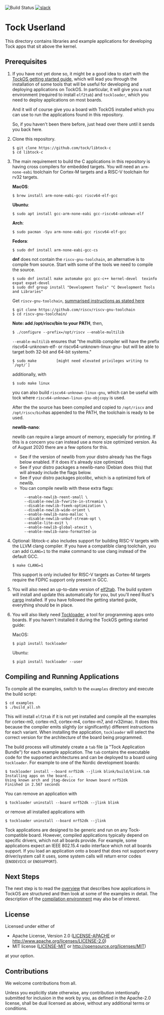 ![Build Status](https://github.com/tock/libtock-c/workflows/ci/badge.svg)
[![slack](https://img.shields.io/badge/slack-tockos-informational)][slack]

Tock Userland
=============

This directory contains libraries and example applications for developing
Tock apps that sit above the kernel.


Prerequisites
-------------

1. If you have not yet done so, it might be a good idea to start with the
   [TockOS getting started
   guide](https://github.com/tock/tock/blob/master/doc/Getting_Started.md),
   which will lead you through the installation of some tools that will be
   useful for developing and deploying applications on TockOS. In particular, it
   will give you a rust environment (required to install `elf2tab`) and
   `tockloader`, which you need to deploy applications on most boards.

   And it will of course give you a board with TockOS installed which you can
   use to run the applications found in this repository.

   So, if you haven't been there before, just head over there until it sends you
   back here.

1. Clone this repository.

    ```
    $ git clone https://github.com/tock/libtock-c
    $ cd libtock-c
    ```

1. The main requirement to build the C applications in this repository is having
   cross compilers for embedded targets. You will need an `arm-none-eabi`
   toolchain for Cortex-M targets and a RISC-V toolchain for rv32 targets.

   **MacOS**:
   ```
   $ brew install arm-none-eabi-gcc riscv64-elf-gcc
   ```

   **Ubuntu**:
   ```
   $ sudo apt install gcc-arm-none-eabi gcc-riscv64-unknown-elf
   ```

   **Arch**:
   ```
   $ sudo pacman -Syu arm-none-eabi-gcc riscv64-elf-gcc
   ```

   **Fedora**:
   ```
   $ sudo dnf install arm-none-eabi-gcc-cs
   ```

   **dnf** does not contain the `riscv-gnu-toolchain`, an alternative is to
   compile from source. Start with some of the tools we need to compile the
   source.
   ```
   $ sudo dnf install make automake gcc gcc-c++ kernel-devel  texinfo expat expat-devel
   $ sudo dnf group install "Development Tools" "C Development Tools and Libraries"
   ```
   Get `riscv-gnu-toolchain`,  [summarised instructions as stated
   here](https://github.com/riscv-collab/riscv-gnu-toolchain/blob/master/README.md)
   ```
   $ git clone https://github.com/riscv/riscv-gnu-toolchain
   $ cd riscv-gnu-toolchain/
   ```
   **Note: add /opt/riscv/bin to your PATH**, then,
   ```
   $ ./configure --prefix=/opt/riscv --enable-multilib
   ```
   `--enable-multilib` ensures that "the multilib compiler will have the prefix
   riscv64-unknown-elf- or riscv64-unknown-linux-gnu- but will be able to target
   both 32-bit and 64-bit systems."
   ```
   $ sudo make         [might need elevated privileges writing to `/opt/`]
   ```
   additionally, with
   ```
   $ sudo make linux
   ```
   you can also build `riscv64-unknown-linux-gnu`, which can be useful with tock
   where `riscv64-unknown-linux-gnu-objcopy` is used.

   After the the source has been compiled and copied to `/opt/riscv` and
   `/opt/riscv/bin`has appended to the PATH, the toolchain is ready to be used.


   **newlib-nano**:

   newlib can require a large amount of memory, especially for printing.
   If this is a concern you can instead use a more size optimized version.
   As of August 2020 there are a few options for this.

   - See if the version of newlib from your distro already has the flags below
     enabled. If it does it's already size optimized.
   - See if your distro packages a newlib-nano (Debian does this) that will
     already include the flags below.
   - See if your distro packages picolibc, which is a optimized fork of newlib.
   - You can compile newlib with these extra flags:
        ```
          --enable-newlib-reent-small \
          --disable-newlib-fvwrite-in-streamio \
          --disable-newlib-fseek-optimization \
          --disable-newlib-wide-orient \
          --enable-newlib-nano-malloc \
          --disable-newlib-unbuf-stream-opt \
          --enable-lite-exit \
          --enable-newlib-global-atexit \
          --enable-newlib-nano-formatted-io
        ```

3. Optional: libtock-c also includes support for building RISC-V targets with
   the LLVM clang compiler. If you have a compatible clang toolchain, you can
   add `CLANG=1` to the make command to use clang instead of the default GCC.

       $ make CLANG=1

   This support is only included for RISC-V targets as Cortex-M targets require
   the FDPIC support only present in GCC.

4. You will also need an up-to-date version of
   [elf2tab](https://crates.io/crates/elf2tab). The build system will install
   and update this automatically for you, but you'll need Rust's
   [cargo](https://doc.rust-lang.org/cargo/getting-started/installation.html)
   installed. If you have followed the getting started guide, everything should
   be in place.

5. You will also likely need [Tockloader](https://github.com/tock/tockloader), a
   tool for programming apps onto boards. If you haven't installed it
   during the TockOS getting started guide:

   MacOS:
   ```
   $ pip3 install tockloader
   ```

   Ubuntu:
   ```
   $ pip3 install tockloader --user
   ```

Compiling and Running Applications
----------------------------------

To compile all the examples, switch to the `examples` directory and execute the
build script:

    $ cd examples
    $ ./build_all.sh

This will install `elf2tab` if it is not yet installed and compile all the
examples for cortex-m0, cortex-m3, cortex-m4, cortex-m7, and rv32imac. It does
this because the compiler emits slightly (or significantly) different
instructions for each variant. When installing the application, `tockloader`
will select the correct version for the architecture of the board being
programmed.

The build process will ultimately create a `tab` file (a "Tock Application
Bundle") for each example application. The `tab` contains the executable code
for the supported architectures and can be deployed to a board using
`tockloader`. For example to one of the Nordic development boards:

```
$ tockloader install --board nrf52dk --jlink blink/build/blink.tab
Installing apps on the board...
Using known arch and jtag-device for known board nrf52dk
Finished in 2.567 seconds
```

You can remove an application with

    $ tockloader uninstall --board nrf52dk --jlink blink

or remove all installed applications with

    $ tockloader uninstall --board nrf52dk --jlink

Tock applications are designed to be generic and run on any Tock-compatible
board. However, compiled applications typically depend on specific drivers,
which not all boards provide. For example, some applications expect an IEEE
802.15.4 radio interface which not all boards support. If you load an
application onto a board that does not support every driver/system call it uses,
some system calls will return error codes (`ENODEVICE` or `ENOSUPPORT`).

Next Steps
----------

The next step is to read the [overview](doc/overview.md) that describes how
applications in TockOS are structured and then look at some of the examples in
detail. The description of the [compilation environment](doc/compilation.md) may
also be of interest.

[slack]: https://join.slack.com/t/tockos/shared_invite/enQtNDE5ODQyNDU4NTE1LWVjNTgzMTMwYzA1NDI1MjExZjljMjFmOTMxMGIwOGJlMjk0ZTI4YzY0NTYzNWM0ZmJmZGFjYmY5MTJiMDBlOTk

License
-------

Licensed under either of

- Apache License, Version 2.0 ([LICENSE-APACHE](LICENSE-APACHE) or
  http://www.apache.org/licenses/LICENSE-2.0)
- MIT license ([LICENSE-MIT](LICENSE-MIT) or
  http://opensource.org/licenses/MIT)

at your option.

Contributions
-------------

We welcome contributions from all.

Unless you explicitly state otherwise, any contribution intentionally submitted
for inclusion in the work by you, as defined in the Apache-2.0 license, shall be
dual licensed as above, without any additional terms or conditions.

